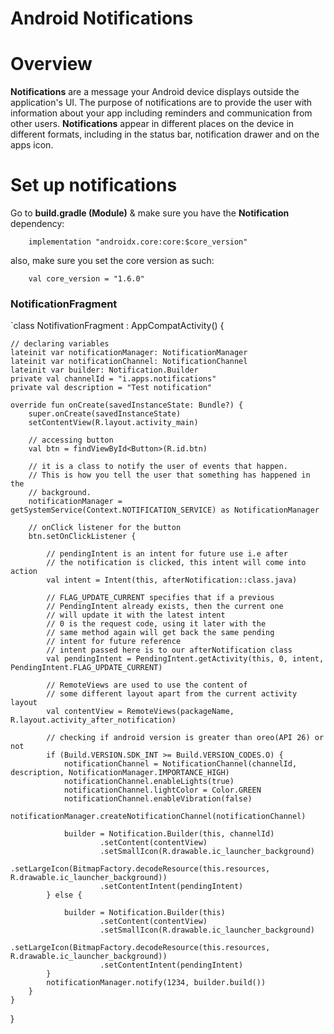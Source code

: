 # **Android Notifications**

# Overview 
**Notifications** are a message your Android device displays outside the application's UI. The purpose of notifications are to provide the user with information about your app including reminders and communication from other users. **Notifications** appear in different places on the device in different formats, including in the status bar, notification drawer and on the apps icon.

# Set up notifications

Go to **build.gradle (Module)** & make sure you have the **Notification** dependency:

```
    implementation "androidx.core:core:$core_version"
```

also, make sure you set the core version as such:
```
    val core_version = "1.6.0"
```

### NotificationFragment
`class NotifivationFragment : AppCompatActivity() {
 
    // declaring variables
    lateinit var notificationManager: NotificationManager
    lateinit var notificationChannel: NotificationChannel
    lateinit var builder: Notification.Builder
    private val channelId = "i.apps.notifications"
    private val description = "Test notification"
 
    override fun onCreate(savedInstanceState: Bundle?) {
        super.onCreate(savedInstanceState)
        setContentView(R.layout.activity_main)
 
        // accessing button
        val btn = findViewById<Button>(R.id.btn)
 
        // it is a class to notify the user of events that happen.
        // This is how you tell the user that something has happened in the
        // background.
        notificationManager = getSystemService(Context.NOTIFICATION_SERVICE) as NotificationManager
 
        // onClick listener for the button
        btn.setOnClickListener {
 
            // pendingIntent is an intent for future use i.e after
            // the notification is clicked, this intent will come into action
            val intent = Intent(this, afterNotification::class.java)
 
            // FLAG_UPDATE_CURRENT specifies that if a previous
            // PendingIntent already exists, then the current one
            // will update it with the latest intent
            // 0 is the request code, using it later with the
            // same method again will get back the same pending
            // intent for future reference
            // intent passed here is to our afterNotification class
            val pendingIntent = PendingIntent.getActivity(this, 0, intent, PendingIntent.FLAG_UPDATE_CURRENT)
 
            // RemoteViews are used to use the content of
            // some different layout apart from the current activity layout
            val contentView = RemoteViews(packageName, R.layout.activity_after_notification)
 
            // checking if android version is greater than oreo(API 26) or not
            if (Build.VERSION.SDK_INT >= Build.VERSION_CODES.O) {
                notificationChannel = NotificationChannel(channelId, description, NotificationManager.IMPORTANCE_HIGH)
                notificationChannel.enableLights(true)
                notificationChannel.lightColor = Color.GREEN
                notificationChannel.enableVibration(false)
                notificationManager.createNotificationChannel(notificationChannel)
 
                builder = Notification.Builder(this, channelId)
                        .setContent(contentView)
                        .setSmallIcon(R.drawable.ic_launcher_background)
                        .setLargeIcon(BitmapFactory.decodeResource(this.resources, R.drawable.ic_launcher_background))
                        .setContentIntent(pendingIntent)
            } else {
 
                builder = Notification.Builder(this)
                        .setContent(contentView)
                        .setSmallIcon(R.drawable.ic_launcher_background)
                        .setLargeIcon(BitmapFactory.decodeResource(this.resources, R.drawable.ic_launcher_background))
                        .setContentIntent(pendingIntent)
            }
            notificationManager.notify(1234, builder.build())
        }
    }
}
```

